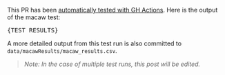 This PR has been [automatically tested with GH Actions](https://github.com/SysBioChalmers/Human-GEM/actions/runs/{GH_ACTION_RUN}). Here is the output of the macaw test:

<pre>
{TEST_RESULTS}
</pre>

A more detailed output from this test run is also committed to `data/macawResults/macaw_results.csv`.

> _Note: In the case of multiple test runs, this post will be edited._
